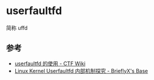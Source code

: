 # userfaultfd

简称 uffd

## 参考

- [userfaultfd 的使用 - CTF Wiki](https://ctf-wiki.org/pwn/linux/kernel-mode/exploitation/race/userfaultfd/)
- [Linux Kernel Userfaultfd 内部机制探究 - BrieflyX's Base](https://brieflyx.me/2020/linux-tools/userfaultfd-internals/)
